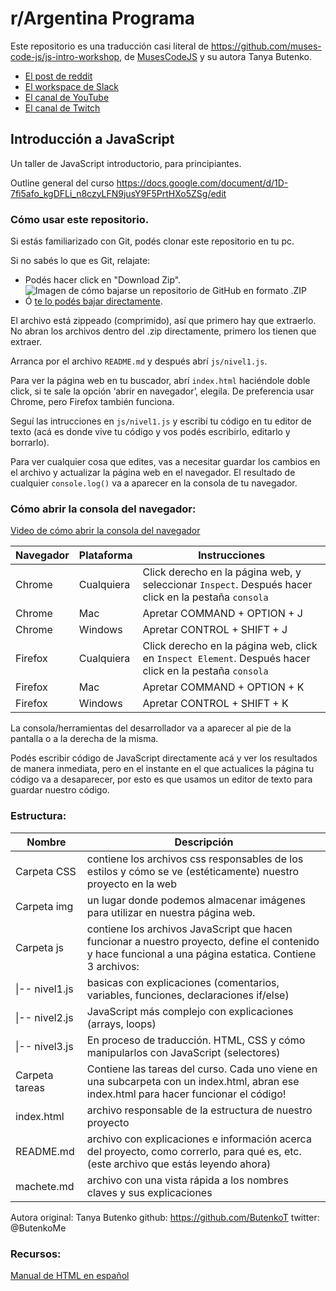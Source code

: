# r/Argentina Programa

Este repositorio es una traducción casi literal de https://github.com/muses-code-js/js-intro-workshop, de [MusesCodeJS](https://musescodejs.org/) y su autora Tanya Butenko.

-   [El post de reddit](https://www.reddit.com/r/argentina/comments/d9wzkh/alguno_que_ande_corto_de_guita_pero_muy/)
-   [El workspace de Slack](https://rargentinaprograma.slack.com)
-   [El canal de YouTube](https://www.youtube.com/channel/UCXfQLgiBQPIzBp8-nRsG0KA)
-   [El canal de Twitch](https://www.twitch.tv/rargentinaprograma/)

## Introducción a JavaScript

Un taller de JavaScript introductorio, para principiantes.

Outline general del curso https://docs.google.com/document/d/1D-7fi5afo_kgDFLi_n8czyLFN9jusY9F5PrtHXo5ZSg/edit

### Cómo usar este repositorio.

Si estás familiarizado con Git, podés clonar este repositorio en tu pc.

Si no sabés lo que es Git, relajate:

-   Podés hacer click en "Download Zip". ![Imagen de cómo bajarse un repositorio de GitHub en formato .ZIP](https://github.com/r-argentina-programa/introduccion-a-js/raw/master/doc/download_repo.png "Download Repo")
-   Ó [te lo podés bajar directamente](https://github.com/r-argentina-programa/introduccion-a-js/archive/master.zip).

El archivo está zippeado (comprimido), así que primero hay que extraerlo. No abran los archivos dentro del .zip directamente, primero los tienen que extraer.

Arranca por el archivo `README.md` y después abrí `js/nivel1.js`.

Para ver la página web en tu buscador, abrí `index.html` haciéndole doble click, si te sale la opción ‘abrir en navegador’, elegila. De preferencia usar Chrome, pero Firefox también funciona.

Seguí las intrucciones en `js/nivel1.js` y escribí tu código en tu editor de texto (acá es donde vive tu código y vos podés escribirlo, editarlo y borrarlo).

Para ver cualquier cosa que edites, vas a necesitar guardar los cambios en el archivo y actualizar la página web en el navegador. El resultado de cualquier `console.log()` va a aparecer en la consola de tu navegador.

### Cómo abrir la consola del navegador:

[Video de cómo abrir la consola del navegador](https://drive.google.com/file/d/1-prYGV0u4CF5MJ-GInW38pVy7Ew-ke1P/view)

| Navegador | Plataforma | Instrucciones                                                                                           |
| --------- | ---------- | ------------------------------------------------------------------------------------------------------- |
| Chrome    | Cualquiera | Click derecho en la página web, y seleccionar `Inspect`. Después hacer click en la pestaña `consola`    |
| Chrome    | Mac        | Apretar COMMAND + OPTION + J                                                                            |
| Chrome    | Windows    | Apretar CONTROL + SHIFT + J                                                                             |
| Firefox   | Cualquiera | Click derecho en la página web, click en `Inspect Element`. Después hacer click en la pestaña `consola` |
| Firefox   | Mac        | Apretar COMMAND + OPTION + K                                                                            |
| Firefox   | Windows    | Apretar CONTROL + SHIFT + K                                                                             |

La consola/herramientas del desarrollador va a aparecer al pie de la pantalla o a la derecha de la misma.

Podés escribir código de JavaScript directamente acá y ver los resultados de manera inmediata, pero en el instante en el que actualices la página tu código va a desaparecer, por esto es que usamos un editor de texto para guardar nuestro código.

### Estructura:

| Nombre         | Descripción                                                                                                                                               |
| -------------- | --------------------------------------------------------------------------------------------------------------------------------------------------------- |
| Carpeta CSS    | contiene los archivos css responsables de los estilos y cómo se ve (estéticamente) nuestro proyecto en la web                                             |
| Carpeta img    | un lugar donde podemos almacenar imágenes para utilizar en nuestra página web.                                                                            |
| Carpeta js     | contiene los archivos JavaScript que hacen funcionar a nuestro proyecto, define el contenido y hace funcional a una página estatica. Contiene 3 archivos: |
| \|-- nivel1.js | basicas con explicaciones (comentarios, variables, funciones, declaraciones if/else)                                                                      |
| \|-- nivel2.js | JavaScript más complejo con explicaciones (arrays, loops)                                                                                                 |
| \|-- nivel3.js | En proceso de traducción. HTML, CSS y cómo manipularlos con JavaScript (selectores)                                                                       |
| Carpeta tareas | Contiene las tareas del curso. Cada uno viene en una subcarpeta con un index.html, abran ese index.html para hacer funcionar el código!                   |
| index.html     | archivo responsable de la estructura de nuestro proyecto                                                                                                  |
| README.md      | archivo con explicaciones e información acerca del proyecto, como correrlo, para qué es, etc. (este archivo que estás leyendo ahora)                      |
| machete.md     | archivo con una vista rápida a los nombres claves y sus explicaciones                                                                                     |

Autora original: Tanya Butenko github: https://github.com/ButenkoT twitter: @ButenkoMe

### Recursos:

[Manual de HTML en español](https://github.com/zetta102/html-handbook-es)
